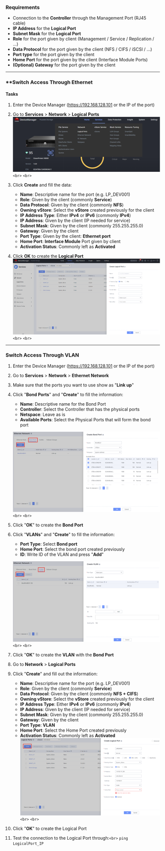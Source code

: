 ### **Requirements**

- Connection to the **Controller** through the Management Port (RJ45 cable)
- **IP Address** for the **Logical Port**
- **Subnet Mask** for the **Logical Port**
- **Role** for the port given by client (Management / Service / Replication / ...)
- **Data Protocol** for the port given by the client (NFS / CIFS / iSCSI / ...)
- **Port type** for the port given by the client
- **Home Port** for the port given by the client (Interface Module Ports)
- **(Optional) Gateway** for the port given by the client

---

### **Switch Access Through Ethernet

#### Tasks

1. Enter the Device Manager (https://192.168.128.101 or the IP of the port)
2. Go to **Services** > **Network** > **Logical Ports**
   ![LogicalPortsCreation001](../../Images/LogicalPortsCreation001.png)`<br>`
   `<br>`
3. Click **Create** and fill the data:

   - **Name**: Descriptive name for the port (e.g. LP_DEV001)
   - **Role**: Given by the client (commonly **Service**)
   - **Data Protocol**: Given by the client (commonly **NFS**)
   - **Owning vStore**: Select the **vStore** created previously for the client
   - **IP Address Type**: Either **IPv4** or **IPv6** (commonly **IPv4**)
   - **IP Address**: Given by the client (IP needed for service)
   - **Subnet Mask**: Given by the client (commonly 255.255.255.0)
   - **Gateway**: Given by the client
   - **Port Type**: Given by the client: **Ethernet port**
   - **Home Port**: **Interface Module** Port given by client
   - **Activation Status**: Commonly left as **Activated**
4. Click **OK** to create the **Logical Port**
   ![LogicalPortsCreation002](../../Images/LogicalPortsCreation002.png)`<br>`
   `<br>`

---

### **Switch Access Through VLAN**

1. Enter the Device Manager (https://192.168.128.101 or the IP of the port)
2. Go to **Services** > **Network** > **Ethernet Network**
3. Make sure that the ports you want to use show as "**Link up**"
4. Click "**Bond Ports**" and "**Create**" to fill the information:

   - **Name**: Descriptive name for the Bond Port
   - **Controller**: Select the Controller that has the physical ports
   - **Netspace**: Leave as is
   - **Available Ports**: Select the Physical Ports that will form the bond port

   ![LogicalPortsCreation003](../../Images/LogicalPortsCreation003.png)`<br>`
   `<br>`
5. Click "**OK**" to create the **Bond Port**
6. Click "**VLANs**" and "**Create**" to fill the information:

   - **Port Type**: Select **Bond port**
   - **Home Port**: Select the bond port created previously
   - **ID**: Write ID of the VLAN and press "**Add**"

   ![LogicalPortsCreation004](../../Images/LogicalPortsCreation004.png)`<br>`
   `<br>`
7. Click "**OK**" to create the **VLAN** with the **Bond Port**
8. Go to **Network** > **Logical Ports**
9. Click "**Create**" and fill out the information:

   - **Name**: Descriptive name for the port (e.g. LP_DEV001)
   - **Role**: Given by the client (commonly **Service**)
   - **Data Protocol**: Given by the client (commonly **NFS + CIFS**)
   - **Owning vStore**: Select the **vStore** created previously for the client
   - **IP Address Type**: Either **IPv4** or **IPv6** (commonly **IPv4**)
   - **IP Address**: Given by the client (IP needed for service)
   - **Subnet Mask**: Given by the client (commonly 255.255.255.0)
   - **Gateway**: Given by the client
   - **Port Type**: **VLAN**
   - **Home Port**: Select the Home Port created previously
   - **Activation Status**: Commonly left as **Activated**
     ![LogicalPortsCreation005](../../Images/LogicalPortsCreation005.png)`<br>`
     `<br>`
10. Click "**OK**" to create the Logical Port
11. Test the connection to the Logical Port through:`<br>`
    `ping LogicalPort_IP`
